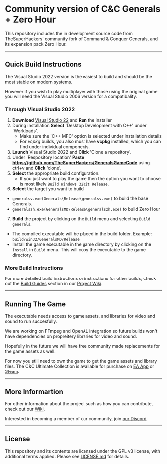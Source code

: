 
# Community version of C&C Generals + Zero Hour

This repository includes the in development source code from TheSuperHackers' community fork of Command & Conquer Generals, and its expansion pack Zero Hour.



---

## Quick Build Instructions

The Visual Studio 2022 version is the easiest to build and should be the most stable on modern systems.

However if you wish to play multiplayer with those using the original game you will need the Visual Studio 2006 version for a compatibality.





### Through Visual Studio 2022
1. **Download** [Visual Studio 22](https://visualstudio.microsoft.com/) and **Run** the installer
2. During installation **Select** 'Desktop Development with C++' under 'Workloads'.
	- Make sure the 'C++ MFC' option is selected under installation details
	- For _vcpkg_ builds, you also must have **vcpkg** installed, which you can find under individual components.
3. **Launch** Visual Studio 2022 and **Click** 'Clone a repository'.
4. Under 'Respository location' **Paste https://github.com/TheSuperHackers/GeneralsGameCode** using ctrl+v and **Click** 'clone'.
5. **Select** the appropriate build configuration.
	- If you just want to play the game then the option you want to choose is most likely `Build Windows 32bit Release`.
6. **Select** the target you want to build:
  - `generalsv.exe(Generals\Release\generalsv.exe)` to build the base Generals.
  - `generalszh.exe(GeneralsMD\Release\generalszh.exe)` to build Zero Hour
7. **Build** the project by clicking on the `Build` menu and selecting `Build generals`.
- The compiled executable will be placed in the build folder. Example: `build/win32/GeneralsMD/Release`
- Install the game executable in the game directory by clicking on the `Install` in `Build` menu. This will copy the
  executable to the game directory.


### More Build Instructions
For more detailed build instructions or instructions for other builds, check out the [Build Guides](https://github.com/TheSuperHackers/GeneralsGameCode/wiki/build_guides) section in our [Project Wiki](https://github.com/TheSuperHackers/GeneralsGameCode/wiki).

---
## Running The Game

The executable needs access to game assets, and libraries for video and sound to run succesfully.

We are working on FFmpeg and OpenAL integration so future builds won't have dependencies on propreitery libraries for video and sound.

Hopefully in the future we will have free community made replacements for the game assets as well. 

For now you still need to own the game to get the game assets and library files. The C&C Ultimate Collection is available for purchase on [EA App](https://www.ea.com/en-gb/games/command-and-conquer/command-and-conquer-the-ultimate-collection/buy/pc) or [Steam](https://store.steampowered.com/bundle/39394/Command__Conquer_The_Ultimate_Collection/).

---

## More Informartion

For other information about the project such as how you can contribute, check out our [Wiki](https://github.com/TheSuperHackers/GeneralsGameCode/wiki). 

Interested in becoming a member of our community, join [our Discord](https://discord.gg/MBZ7xSsDTs)

---

## License

This repository and its contents are licensed under the GPL v3 license, with additional terms applied. Please see [LICENSE.md](LICENSE.md) for details.
